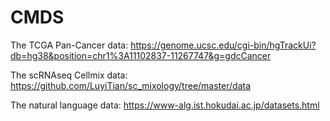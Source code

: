 # CMDS

The TCGA Pan-Cancer data:  https://genome.ucsc.edu/cgi-bin/hgTrackUi?db=hg38&position=chr1%3A11102837-11267747&g=gdcCancer


The scRNAseq Cellmix data: https://github.com/LuyiTian/sc_mixology/tree/master/data


The natural language data: https://www-alg.ist.hokudai.ac.jp/datasets.html